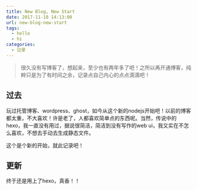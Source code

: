 ```yaml
---
title: New Blog, New Start
date: 2017-11-10 14:13:00
url: new-blog-new-start
tags: 
  - hello
  - hi
categories:
  - 记录
---
```


> 很久没有写博客了，想起来，至少也有两年多了吧！之所以再开通博客，纯粹只是为了有时间之余，记录点自己内心的点点滴滴吧！

<!--more-->

## 过去

玩过托管博客、wordpress、ghost，如今从这个新的nodejs开始吧！以前的博客都太重，不大喜欢！许是老了，人都喜欢简单点的东西呢。当然，传说中的hexo，我一直没有用过，据说很简洁，简洁到没有写作的web
ui，我又实在不怎么喜欢，不想去手动去生成静态文件。

这个是个新的开始，就此记录吧！

## 更新

终于还是用上了hexo，真香！！